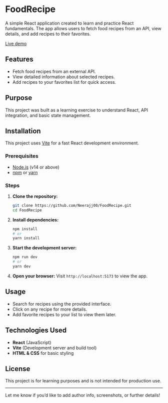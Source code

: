 # FoodRecipe

A simple React application created to learn and practice React fundamentals. The app allows users to fetch food recipes from an API, view details, and add recipes to their favorites.

[Live demo](https://food-recipe-alpha-plum.vercel.app/)

## Features

- Fetch food recipes from an external API.
- View detailed information about selected recipes.
- Add recipes to your favorites list for quick access.

## Purpose

This project was built as a learning exercise to understand React, API integration, and basic state management.

## Installation

This project uses [Vite](https://vitejs.dev/) for a fast React development environment.

### Prerequisites

- [Node.js](https://nodejs.org/) (v14 or above)
- [npm](https://www.npmjs.com/) or [yarn](https://yarnpkg.com/)

### Steps

1. **Clone the repository:**
   ```bash
   git clone https://github.com/Neerajj00/FoodRecipe.git
   cd FoodRecipe
   ```

2. **Install dependencies:**
   ```bash
   npm install
   # or
   yarn install
   ```

3. **Start the development server:**
   ```bash
   npm run dev
   # or
   yarn dev
   ```

4. **Open your browser:**
   Visit `http://localhost:5173` to view the app.

## Usage

- Search for recipes using the provided interface.
- Click on any recipe for more details.
- Add favorite recipes to your list to view them later.

## Technologies Used

- **React** (JavaScript)
- **Vite** (Development server and build tool)
- **HTML & CSS** for basic styling

## License

This project is for learning purposes and is not intended for production use.

---

Let me know if you’d like to add author info, screenshots, or further details!
